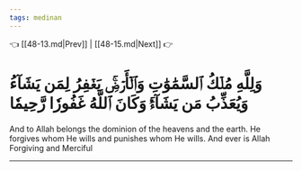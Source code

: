 ```yaml
---
tags: medinan
---
```


👈 [[48-13.md|Prev]] | [[48-15.md|Next]] 👉

# وَلِلَّهِ مُلۡكُ ٱلسَّمَٰوَٰتِ وَٱلۡأَرۡضِۚ يَغۡفِرُ لِمَن يَشَآءُ وَيُعَذِّبُ مَن يَشَآءُۚ وَكَانَ ٱللَّهُ غَفُورٗا رَّحِيمٗا

And to Allah belongs the dominion of the heavens and the earth. He forgives whom He wills and punishes whom He wills. And ever is Allah Forgiving and Merciful

---

